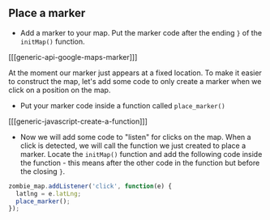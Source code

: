 ## Place a marker

+ Add a marker to your map. Put the marker code after the ending `}` of the `initMap()` function.

[[[generic-api-google-maps-marker]]]

At the moment our marker just appears at a fixed location. To make it easier to construct the map, let's add some code to only create a marker when we click on a position on the map.

+ Put your marker code inside a function called `place_marker()`

[[[generic-javascript-create-a-function]]]

+ Now we will add some code to "listen" for clicks on the map. When a click is detected, we will call the function we just created to place a marker. Locate the `initMap()` function and add the following code inside the function - this means after the other code in the function but before the closing `}`.

```javascript
zombie_map.addListener('click', function(e) {
  latlng = e.latLng;
  place_marker();
});
```
